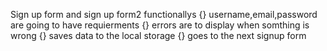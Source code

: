 Sign up form and sign up form2 functionallys
{} username,email,password are going to have requierments
{} errors are to display when somthing is wrong
{} saves data to the local storage
{} goes to the next signup form
